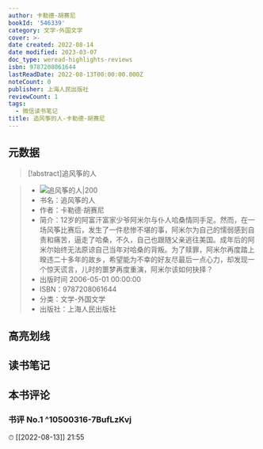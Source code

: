 ```yaml
---
author: 卡勒德·胡赛尼
bookId: '546339'
category: 文学-外国文学
cover: >-
date created: 2022-08-14
date modified: 2023-03-07
doc_type: weread-highlights-reviews
isbn: 9787208061644
lastReadDate: 2022-08-13T00:00:00.000Z
noteCount: 0
publisher: 上海人民出版社
reviewCount: 1
tags:
  - 微信读书笔记
title: 追风筝的人-卡勒德·胡赛尼
---
```


## 元数据

>[!abstract]追风筝的人

> - ![追风筝的人|200](https://wfqqreader-1252317822.image.myqcloud.com/cover/339/546339/t7_546339.jpg)
> - 书名：追风筝的人
> - 作者：卡勒德·胡赛尼
> - 简介：12岁的阿富汗富家少爷阿米尔与仆人哈桑情同手足。然而，在一场风筝比赛后，发生了一件悲惨不堪的事，阿米尔为自己的懦弱感到自责和痛苦，逼走了哈桑，不久，自己也跟随父亲逃往美国。成年后的阿米尔始终无法原谅自己当年对哈桑的背叛。为了赎罪，阿米尔再度踏上暌违二十多年的故乡，希望能为不幸的好友尽最后一点心力，却发现一个惊天谎言，儿时的噩梦再度重演，阿米尔该如何抉择？
> - 出版时间 2006-05-01 00:00:00
> - ISBN：9787208061644
> - 分类：文学-外国文学
> - 出版社：上海人民出版社

## 高亮划线

## 读书笔记

## 本书评论

### 书评 No.1 ^10500316-7BufLzKvj

⏱ [[2022-08-13]] 21:55
